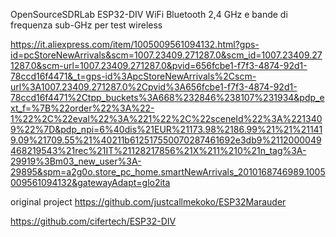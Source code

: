 OpenSourceSDRLab ESP32-DIV WiFi Bluetooth 2,4 GHz e bande di frequenza sub-GHz per test wireless


https://it.aliexpress.com/item/1005009561094132.html?gps-id=pcStoreNewArrivals&scm=1007.23409.271287.0&scm_id=1007.23409.271287.0&scm-url=1007.23409.271287.0&pvid=656fcbe1-f7f3-4874-92d1-78ccd16f4471&_t=gps-id%3ApcStoreNewArrivals%2Cscm-url%3A1007.23409.271287.0%2Cpvid%3A656fcbe1-f7f3-4874-92d1-78ccd16f4471%2Ctpp_buckets%3A668%232846%238107%231934&pdp_ext_f=%7B%22order%22%3A%22-1%22%2C%22eval%22%3A%221%22%2C%22sceneId%22%3A%2213409%22%7D&pdp_npi=6%40dis%21EUR%21173.98%2186.99%21%21%211419.09%21709.55%21%40211b612517550070287461692e3db9%2112000049468219543%21rec%21IT%21128217856%21X%211%210%21n_tag%3A-29919%3Bm03_new_user%3A-29895&spm=a2g0o.store_pc_home.smartNewArrivals_2010168746989.1005009561094132&gatewayAdapt=glo2ita


original project 
https://github.com/justcallmekoko/ESP32Marauder

https://github.com/cifertech/ESP32-DIV
